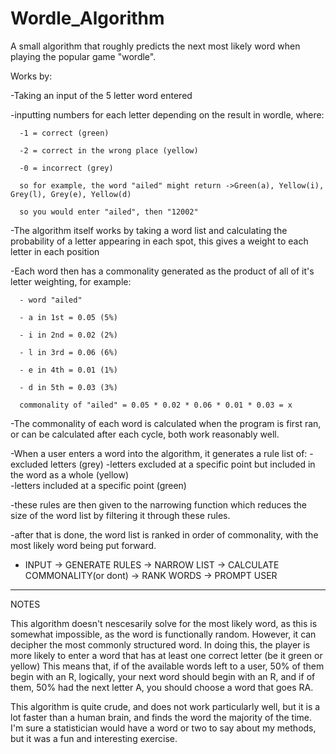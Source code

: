 # Wordle_Algorithm
A small algorithm that roughly predicts the next most likely word when playing the popular game "wordle".

Works by:

-Taking an input of the 5 letter word entered

-inputting numbers for each letter depending on the result in wordle, where:

      -1 = correct (green)
      
      -2 = correct in the wrong place (yellow)
      
      -0 = incorrect (grey)
      
      so for example, the word "ailed" might return ->Green(a), Yellow(i), Grey(l), Grey(e), Yellow(d)
      
      so you would enter "ailed", then "12002"

-The algorithm itself works by taking a word list and calculating the probability of a letter appearing in each spot, this gives a weight to each letter in each position

-Each word then has a commonality generated as the product of all of it's letter weighting, for example:

      - word "ailed"
      
      - a in 1st = 0.05 (5%)
      
      - i in 2nd = 0.02 (2%)
      
      - l in 3rd = 0.06 (6%)
      
      - e in 4th = 0.01 (1%)
      
      - d in 5th = 0.03 (3%)
       
      commonality of "ailed" = 0.05 * 0.02 * 0.06 * 0.01 * 0.03 = x

-The commonality of each word is calculated when the program is first ran, or can be calculated after each cycle, both work reasonably well.

-When a user enters a word into the algorithm, it generates a rule list of:
      -excluded letters (grey)
      -letters excluded at a specific point but included in the word as a whole (yellow)  
      -letters included at a specific point (green)

-these rules are then given to the narrowing function which reduces the size of the word list by filtering it through these rules.

-after that is done, the word list is ranked in order of commonality, with the most likely word being put forward.

- INPUT -> GENERATE RULES -> NARROW LIST -> CALCULATE COMMONALITY(or dont) -> RANK WORDS -> PROMPT USER

---
NOTES

This algorithm doesn't nescesarily solve for the most likely word, as this is somewhat impossible, as the word is functionally random.
However, it can decipher the most commonly structured word.
In doing this, the player is more likely to enter a word that has at least one correct letter (be it green or yellow)
This means that, if of the available words left to a user, 50% of them begin with an R, logically, your next word should begin with an R, and if of them, 50% had the next letter A, you should choose a word that goes RA.

This algorithm is quite crude, and does not work particularly well, but it is a lot faster than a human brain, and finds the word the majority of the time. I'm sure a statistician would have a word or two to say about my methods, but it was a fun and interesting exercise.
